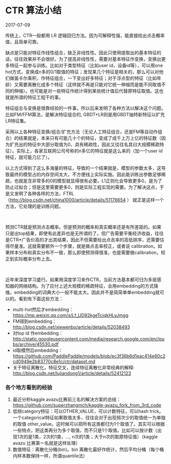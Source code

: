 # CTR 算法小结

2017-07-09

传统上，CTR一般都用 LR 逻辑回归方法。因为可解释性强，能直接给出点击概率值，且简单可靠。

缺点是只能对特征作线性组合，缺乏非线性性。因此只使用提取出的基本特征的话，往往效果并不会很好。为了提高非线性性，需要对基本特征作变换，变换出更多特征一起参与训练。比如对于类型特征（比如user id，设备id等），可以用one hot方式，变换成n多的0/1取值的特征；发现某几个特征是相关的，那么可以对他们做笛卡尔乘积，作特征组合，一下变出好多特征；对于浮点型的特征（比如年龄）又需要离散化成多个特征（这样就不再是只能对它统一伸缩而是能不同取值不同的伸缩）。也可能是对一些特征作统计得到某些统计值后代替原特征取值。这也就是所谓的特征工程干的事。

特征组合与变换是很靠经验的一件事，所以后来发明了各种方法以解决这个问题。比如FM/FFM算法，是解决特征组合的, GBDT+LR则是用GBDT抽特新特征以扩充LR特征集。

采用以上各种特征变换/组合/扩充方法（无论人工特征组合，还是FM等自动作组合）的结果就是，本来只有可能几十个的特征，变成了成千上万上亿的特征数（因为扩充出的特征中大部分取值为0，具有稀疏性，因此又往往名其曰大规模稀疏特征）。实际上，各家互联网公司号称的n多亿的特征就是这么来的（加一个user id特征，就可能几亿了）。

以上方式得到了这么多海量的特征，导致的一个结果就是，模型的参数太多，这导致最终的模型占的内存空间太大，不方便线上实际实施。因此能训练出参数足够稀疏，也就是含非常多的0的模型就显得很有必要。L1正则化会导致更多0，是为了防止过拟合；但是这里需要更多0，则是实际工程实现的需要。为了解决这点，于是又发明了各种各样的方法，FTRL（http://blog.csdn.net/china1000/article/details/51176654 ） 就正是这样一个方法，它处理的是训练问题。

<br>

预测CTR就是预测点击概率。但是预测的概率和真实概率还是有所差距的。如果只是出top结果，即使有此差异也是无所谓的了。但广告需要平衡经济收益，往往是CTR*广告价高的才出其结果，因此不但需要给出点击率的高低排序，还需要估得尽量准。这就需要额外一个步骤，就是做点击率校正，或者说 calibration。如果样本分布和真实分布不一致，那么即使预测得很准，也是需要做calibration，校正到实际概率分布上去。

<br>

近年来深度学习盛行。如果用深度学习来作CTR，当前方法基本都可归为多层感知器的网络结构。为了应付上述大规模的稀疏特征，会用embedding的方式降维。embedding的词典大小一般不能太大。因此并不是简简单单embedding就可以的。看到有下面这些方法：
- multi-hot然后才embedding：https://mp.weixin.qq.com/s/Lf_UD92kgeTciqkHLyJmgg
- FM得到embedding：http://blog.csdn.net/xiewenbo/article/details/52038493
- 对top id 作embedding：http://static.googleusercontent.com/media/research.google.com/en//pubs/archive/45530.pdf
- id取模然后embedding：https://github.com/PaddlePaddle/models/blob/ec3f36b6d1eac414e60c2cd0949e2b83770c8e1c/ctr/dataset.md
- 关于特征离散化，特征交叉，连续特征离散化非常经典的解释: http://blog.csdn.net/lujiandong1/article/details/52412123

### 各个地方看到的经验
1. 最近分析kaggle avazu比赛前三名的解决方案的总结：
https://github.com/superzhangmch/kaggle-avazu_fork_from_3rd_code
2. 低频category特征：可以OTHER_VALUE，可以计数特征，可以hash trick。一个categorical特征如果取值太多，往往会对于出现频次少的取值统一为单独的取值 other_value。这时候可以把所有这类都归为1个取值了。其实可以根据一些特点，把这类再分为多个取值，而不只是1个取值。比如可以按计数（出现1次的是1类，2次的1类，..., n次的1类；大于n次的取原特征值）（kaggle avazu 比赛第一名就是这样处理）
3. 数值特征：离散化分桶(bin)。bin 离散化最好作统计，然后平均分桶（每个桶内样本数保持一样，所谓quantile法）
